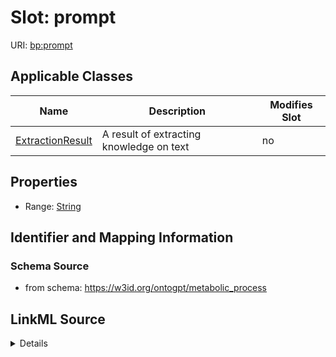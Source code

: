 

# Slot: prompt

URI: [bp:prompt](http://w3id.org/ontogpt/metabolic-process-templateprompt)



<!-- no inheritance hierarchy -->





## Applicable Classes

| Name | Description | Modifies Slot |
| --- | --- | --- |
| [ExtractionResult](ExtractionResult.md) | A result of extracting knowledge on text |  no  |







## Properties

* Range: [String](String.md)





## Identifier and Mapping Information







### Schema Source


* from schema: https://w3id.org/ontogpt/metabolic_process




## LinkML Source

<details>
```yaml
name: prompt
from_schema: https://w3id.org/ontogpt/metabolic_process
rank: 1000
alias: prompt
owner: ExtractionResult
domain_of:
- ExtractionResult
range: string

```
</details>